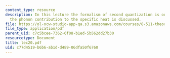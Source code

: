 ```yaml
---
content_type: resource
description: In this lecture the formalism of second quantization is outlined and
  the phonon contribution to the specific heat is discussed.
file: https://ol-ocw-studio-app-qa.s3.amazonaws.com/courses/8-511-theory-of-solids-i-fall-2004/c77d4519b6b6ab1dd48906dfa50f6760_lec20.pdf
file_type: application/pdf
parent_uid: c7c5bcee-7362-6f08-b1ed-5b562dd27b30
resourcetype: Document
title: lec20.pdf
uid: c77d4519-b6b6-ab1d-d489-06dfa50f6760
---
```

